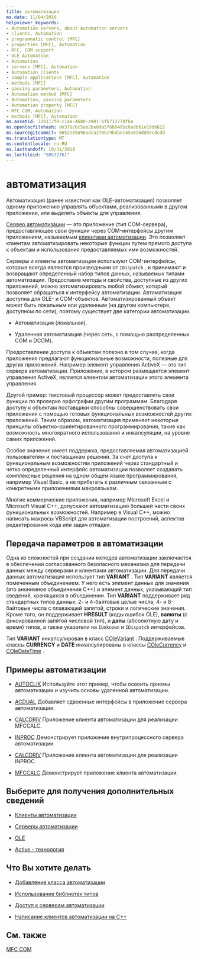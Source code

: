 ```yaml
---
title: автоматизация
ms.date: 11/04/2016
helpviewer_keywords:
- Automation servers, about Automation servers
- clients, Automation
- programmatic control [MFC]
- properties [MFC], Automation
- MFC, COM support
- OLE Automation
- Automation
- servers [MFC], Automation
- Automation clients
- sample applications [MFC], Automation
- methods [MFC]
- passing parameters, Automation
- Automation method [MFC]
- Automation, passing parameters
- Automation property [MFC]
- MFC COM, Automation
- methods [MFC], Automation
ms.assetid: 329117f0-c1aa-4680-a901-bfb71277dfba
ms.openlocfilehash: de376c6c5ab2be0da5f6b9495c6adb61e19d6622
ms.sourcegitcommit: 6052185696adca270bc9bdbec45a626dd89cdcdd
ms.translationtype: MT
ms.contentlocale: ru-RU
ms.lasthandoff: 10/31/2018
ms.locfileid: "50572761"
---
```

# <a name="automation"></a>автоматизация

Автоматизация (ранее известная как OLE-автоматизация) позволяет одному приложению управлять объектами, реализованными в другом приложении, или выделять объекты для управления.

[Сервер автоматизации](../mfc/automation-servers.md) — это приложение (тип COM-сервера), предоставляющее свои функции через COM-интерфейсы другим приложениям, называемым [клиентами автоматизации](../mfc/automation-clients.md). Это позволяет клиентам автоматизировать некоторые функции путем прямого доступа к объектам и использования предоставляемых ими возможностей.

Серверы и клиенты автоматизации используют COM-интерфейсы, которые всегда являются производными от `IDispatch` , и принимают и возвращают определенный набор типов данных, называемых типами автоматизации. Предоставив методы и свойства, доступные из других приложений, можно автоматизировать любой объект, который позволяет обращаться к интерфейсу автоматизации. Автоматизация доступна для OLE- и COM-объектов. Автоматизированный объект может быть локальным или удаленным (на другом компьютере, доступном по сети), поэтому существует две категории автоматизации.

- Автоматизация (локальная).

- Удаленная автоматизация (через сеть, с помощью распределенных COM и DCOM).

Предоставление доступа к объектам полезно в том случае, когда приложения предлагают функциональные возможности, полезные для других приложений. Например элемент управления ActiveX — это тип сервера автоматизации. Приложение, в котором размещается элемент управления ActiveX, является клиентом автоматизации этого элемента управления.

Другой пример: текстовый процессор может предоставлять свои функции по проверке орфографии другим программам. Благодаря доступу к объектам поставщики способны совершенствовать свои приложения с помощью готовых функциональных возможностей других приложений. Таким образом, автоматизация применяет некоторые принципы объектно-ориентированного программирования, такие как возможность многократного использования и инкапсуляции, на уровне самих приложений.

Особое значение имеет поддержка, предоставляемая автоматизацией пользователям и поставщикам решений. За счет доступа к функциональным возможностям приложений через стандартный и четко определенный интерфейс автоматизации позволяет создавать комплексные решения на одном общем языке программирования, например Visual Basic, а не прибегать к различным связанным с конкретными приложениями макроязыкам.

Многие коммерческие приложения, например Microsoft Excel и Microsoft Visual C++, допускают автоматизацию большей части своих функциональных возможностей. Например в Visual C++, можно написать макросы VBScript для автоматизации построений, аспектов редактирования кода или задач отладки.

##  <a name="_core_passing_parameters_in_automation"></a> Передача параметров в автоматизации

Одна из сложностей при создании методов автоматизации заключается в обеспечении согласованного безопасного механизма для передачи данных между серверами и клиентами автоматизации. Для передачи данных автоматизация использует тип **VARIANT** . Тип **VARIANT** является помеченным объединением. У него есть элемент данных для значения (это анонимное объединение C++) и элемент данных, указывающий тип сведений, хранящихся в объединении. Тип **VARIANT** поддерживает ряд стандартных типов данных: 2- и 4-байтовые целые числа, 4- и 8-байтовые числа с плавающей запятой, строки и логические значения. Кроме того, он поддерживает **HRESULT** (коды ошибок OLE), **валюты** (с фиксированной запятой числовой тип), и **даты** (абсолютную дату и время) типов, а также указатели на `IUnknown` и `IDispatch` интерфейсов.

Тип **VARIANT** инкапсулирован в класс [COleVariant](../mfc/reference/colevariant-class.md) . Поддерживаемые классы **CURRENCY** и **DATE** инкапсулированы в классы [COleCurrency](../mfc/reference/colecurrency-class.md) и [COleDateTime](../atl-mfc-shared/reference/coledatetime-class.md) .

## <a name="automation-samples"></a>Примеры автоматизации

- [AUTOCLIK](../visual-cpp-samples.md) Используйте этот пример, чтобы освоить приемы автоматизации и изучить основы удаленной автоматизации.

- [ACDUAL](../visual-cpp-samples.md) Добавляет сдвоенные интерфейсы в приложение сервера автоматизации.

- [CALCDRIV](../visual-cpp-samples.md) Приложение клиента автоматизации для реализации MFCCALC.

- [INPROC](../visual-cpp-samples.md) Демонстрирует приложение внутрипроцессного сервера автоматизации.

- [CALCDRIV](../visual-cpp-samples.md) Приложение клиента автоматизации для реализации INPROC.

- [MFCCALC](../visual-cpp-samples.md) Демонстрирует приложение клиента автоматизации.

## <a name="what-do-you-want-to-know-more-about"></a>Выберите для получения дополнительных сведений

- [Клиенты автоматизации](../mfc/automation-clients.md)

- [Серверы автоматизации](../mfc/automation-servers.md)

- [OLE](../mfc/ole-in-mfc.md)

- [Active - технология](../mfc/mfc-com.md)

## <a name="what-do-you-want-to-do"></a>Что Вы хотите делать

- [Добавление класса автоматизации](../mfc/automation-servers.md)

- [Использование библиотек типов](../mfc/automation-clients-using-type-libraries.md)

- [Доступ к серверам автоматизации](../mfc/automation-servers.md)

- [Написание клиентов автоматизации на C++](../mfc/automation-clients.md)

## <a name="see-also"></a>См. также

[MFC COM](../mfc/mfc-com.md)
